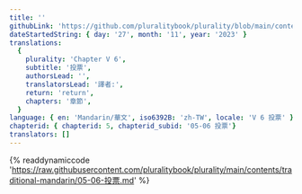 ```yaml
---
title: ''
githubLink: 'https://github.com/pluralitybook/plurality/blob/main/contents/traditional-mandarin/05-06-投票.md'
dateStartedString: { day: '27', month: '11', year: '2023' }
translations:
  {
    plurality: 'Chapter V 6',
    subtitle: '投票',
    authorsLead: '',
    translatorsLead: '譯者:',
    return: 'return',
    chapters: '章節',
  }
language: { en: 'Mandarin/華文', iso6392B: 'zh-TW', locale: 'V 6 投票' }
chapterid: { chapterid: 5, chapterid_subid: '05-06 投票'}
translators: []
---
```

{% readdynamiccode 'https://raw.githubusercontent.com/pluralitybook/plurality/main/contents/traditional-mandarin/05-06-投票.md' %}